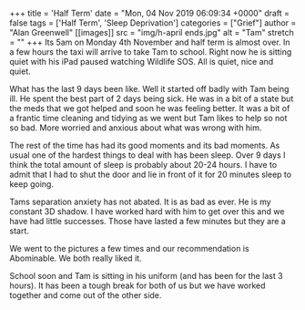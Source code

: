 +++
title = 'Half Term'
date = "Mon, 04 Nov 2019 06:09:34 +0000"
draft = false
tags = ['Half Term', 'Sleep Deprivation']
categories = ["Grief"]
author = "Alan Greenwell"
[[images]]
  src = "img/h-april ends.jpg"
  alt = "Tam"
  stretch = ""
+++
Its 5am on Monday 4th November and half term is almost over. In a few hours the taxi will arrive to take Tam to school. Right now he is sitting quiet with his iPad paused watching Wildlife SOS. All is quiet, nice and quiet.
<!--more-->
What has the last 9 days been like. Well it started off badly with Tam being ill. He spent the best part of 2 days being sick. He was in a bit of a state but the meds that we got helped and soon he was feeling better. It was a bit of a frantic time cleaning and tidying as we went but Tam likes to help so not so bad. More worried and anxious about what was wrong with him.

The rest of the time has had its good moments and its bad moments. As usual one of the hardest things to deal with has been sleep. Over 9 days I think the total amount of sleep is probably about 20-24 hours. I have to admit that I had to shut the door and lie in front of it for 20 minutes sleep to keep going.

Tams separation anxiety has not abated. It is as bad as ever. He is my constant 3D shadow. I have worked hard with him to get over this and we have had little successes. Those have lasted a few minutes but they are a start.

We went to the pictures a few times and our recommendation is Abominable. We both really liked it.

School soon and Tam is sitting in his uniform (and has been for the last 3 hours). It has been a tough break for both of us but we have worked together and come out of the other side.